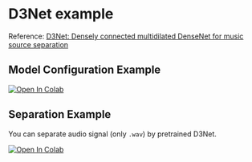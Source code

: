 # D3Net example
Reference: [D3Net: Densely connected multidilated DenseNet for music source separation](https://arxiv.org/abs/2010.01733)

## Model Configuration Example
[![Open In Colab](https://colab.research.google.com/assets/colab-badge.svg)](https://colab.research.google.com/github/tky823/DNN-based_source_separation/blob/main/egs/tutorials/d3net/sample.ipynb)

## Separation Example
You can separate audio signal (only `.wav`) by pretrained D3Net.

[![Open In Colab](https://colab.research.google.com/assets/colab-badge.svg)](https://colab.research.google.com/github/tky823/DNN-based_source_separation/blob/main/egs/tutorials/d3net/separate.ipynb)